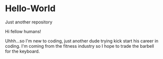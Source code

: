 # Hello-World
Just another repository

Hi fellow humans!

Uhhh...so I'm new to coding, just another dude trying kick start his career in coding.
I'm coming from the fitness industry so I hope to trade the barbell for the keyboard.
